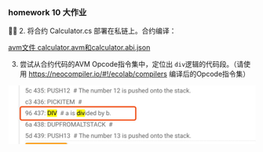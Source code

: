 
### homework 10 大作业


2. 将合约 Calculator.cs 部署在私链上。合约编译：


   [avm文件 calculator.avm和calculator.abi.json](calculator.avm)

3. 尝试从合约代码的AVM Opcode指令集中，定位出 `div`逻辑的代码段。（请使用 https://neocompiler.io/#!/ecolab/compilers 编译后的Opcode指令集）

![res](div字段.jpg)


